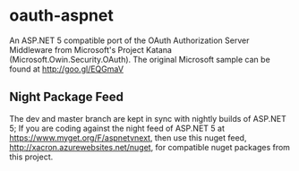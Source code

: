 # oauth-aspnet
An ASP.NET 5 compatible port of the OAuth Authorization Server Middleware from Microsoft's Project Katana (Microsoft.Owin.Security.OAuth). The original Microsoft sample can be found at http://goo.gl/EQGmaV

## Night Package Feed
The dev and master branch are kept in sync with nightly builds of ASP.NET 5; If you are coding against the night feed of ASP.NET 5 at https://www.myget.org/F/aspnetvnext, then use this nuget feed, http://xacron.azurewebsites.net/nuget, for compatible nuget packages from this project.
